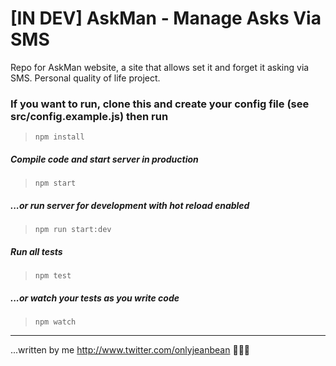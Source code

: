 # [IN DEV] AskMan - Manage Asks Via SMS

Repo for AskMan website, a site that allows set it and forget it asking via SMS. Personal quality of life project.

### If you want to run, clone this and create your config file (see src/config.example.js) then run
> ```npm install```

##### Compile code and start server in production
> ```npm start``` 

##### ...or run server for development with hot reload enabled
> ```npm run start:dev``` 

##### Run all tests
> ```npm test```

##### ...or watch your tests as you write code
> ```npm watch```
----------------------

...written by me <http://www.twitter.com/onlyjeanbean> ✌🏽🌺
